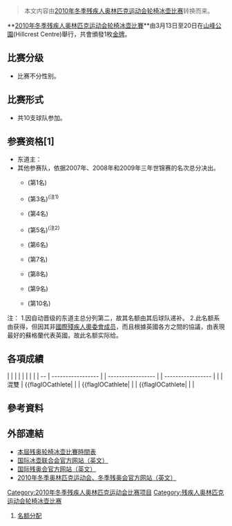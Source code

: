 > 本文内容由[2010年冬季残疾人奥林匹克运动会轮椅冰壶比赛](https://zh.wikipedia.org/wiki/2010年冬季残疾人奥林匹克运动会轮椅冰壶比赛)转换而来。


**[2010年冬季残疾人奥林匹克运动会](https://zh.wikipedia.org/wiki/2010年冬季残疾人奥林匹克运动会 "wikilink")[轮椅冰壶比賽](https://zh.wikipedia.org/wiki/轮椅冰壶 "wikilink")**由3月13日至20日在[山峰公園](https://zh.wikipedia.org/wiki/山峰公園 "wikilink")(Hillcrest Centre)舉行，共會頒發1枚[金牌](https://zh.wikipedia.org/wiki/金牌 "wikilink")。

## 比赛分级

  - 比赛不分性别。

## 比赛形式

  - 共10支球队参加。

## 参赛资格\[1\]

  - 东道主：
  - 其他参赛队，依据2007年、2008年和2009年三年世锦赛的名次总分决出。
      - (第1名)

      - (第3名)<sup>(注1)</sup>

      - (第4名)

      - (第5名)<sup>(注2)</sup>

      - (第6名)

      - (第7名)

      - (第8名)

      - (第9名)

      - (第10名)

注： 1.因自动晋级的东道主总分列第二，故其名额由其后球队递补。 2.此名额系由获得，但因其非[國際殘疾人奧委會成员](https://zh.wikipedia.org/wiki/國際殘疾人奧委會 "wikilink")，而且根據英國各方之間的協議，由表現最好的蘇格蘭代表英國，故此名额实际给。

## 各項成績

|    |                   |  |                   |  |                   |  |
| -- | ----------------- |  | ----------------- |  | ----------------- |  |
| 混雙 | {{flagIOCathlete| |  | {{flagIOCathlete| |  | {{flagIOCathlete| |  |

## 參考資料

<div class="references-small">

<references />

</div>

## 外部連結

  - [本屆残奥轮椅冰壶比賽時間表](http://www.vancouver2010.com/en/competition-schedules-and-venues/competition-schedules/schedule-by-sport/-/55054/43600/1p7lge9/index.html)
  - [国际冰壶联合会官方网站（英文）](http://www.worldcurling.org)
  - [国际残奥会官方网站（英文）](http://www.paralympic.org)
  - [2010年冬季奥林匹克运动会、冬季残奥会官方网站（英文）](http://www.vancouver2010.com)

[Category:2010年冬季残疾人奥林匹克运动会比赛项目](https://zh.wikipedia.org/wiki/Category:2010年冬季残疾人奥林匹克运动会比赛项目 "wikilink") [Category:残疾人奥林匹克运动会轮椅冰壶比赛](https://zh.wikipedia.org/wiki/Category:残疾人奥林匹克运动会轮椅冰壶比赛 "wikilink")

1.  [名额分配](http://www.worldcurling.org/paralympicqualification.html)
